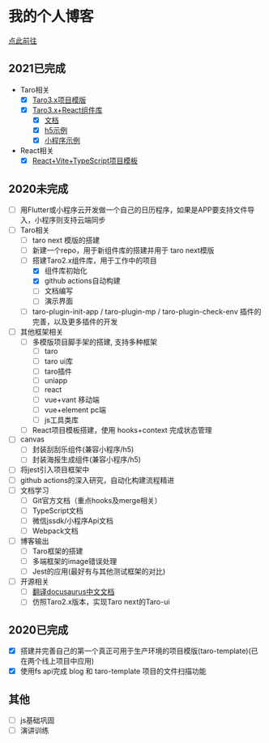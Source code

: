 # 我的个人博客

[点此前往](https://lexmin0412.github.io/blog)

## 2021已完成

- Taro相关
  - [x] [Taro3.x项目模版](https://github.com/lexmin0412/taro-template/tree/3.x)
  - [x] [Taro3.x+React组件库](https://github.com/lexmin0412/taro-xui)
    - [x] [文档](https://lexmin0412.github.io/taro-xui/#/guide)
    - [x] [h5示例](https://lexmin0412.github.io/taro-xui-h5-sample/#/pages/home/index)
    - [x] [小程序示例](https://lexmin0412.github.io/taro-xui/#/guide?id=%e6%89%ab%e7%a0%81%e6%9f%a5%e7%9c%8b%e7%a4%ba%e4%be%8b)
- React相关
    - [x] [React+Vite+TypeScript项目模板](https://github.com/lexmin0412/vite-react-app)

## 2020未完成

- [ ] 用Flutter或小程序云开发做一个自己的日历程序，如果是APP要支持文件导入，小程序则支持云端同步
- [ ] Taro相关
  - [ ] taro next 模版的搭建
  - [ ] 新建一个repo，用于新组件库的搭建并用于 taro next模版
  - [ ] 搭建Taro2.x组件库，用于工作中的项目
    - [x] 组件库初始化
    - [x] github actions自动构建
    - [ ] 文档编写
    - [ ] 演示界面
  - [ ] taro-plugin-init-app / taro-plugin-mp / taro-plugin-check-env 插件的完善，以及更多插件的开发
- [ ] 其他框架相关
  - [ ] 多模版项目脚手架的搭建, 支持多种框架
    - [ ] taro
    - [ ] taro ui库
    - [ ] taro插件
    - [ ] uniapp
    - [ ] react
    - [ ] vue+vant 移动端
    - [ ] vue+element pc端
    - [ ] js工具类库 
  - [ ] React项目模板搭建，使用 hooks+context 完成状态管理
- [ ] canvas
  - [ ] 封装刮刮乐组件(兼容小程序/h5)
  - [ ] 封装海报生成组件(兼容小程序/h5)
- [ ] 将jest引入项目框架中
- [ ] github actions的深入研究，自动化构建流程精进
- [ ] 文档学习
  - [ ] Git官方文档（重点hooks及merge相关）
  - [ ] TypeScript文档
  - [ ] 微信jssdk/小程序Api文档
  - [ ] Webpack文档
- [ ] 博客输出
  - [ ] Taro框架的搭建
  - [ ] 多端框架的image错误处理
  - [ ] Jest的应用(最好有与其他测试框架的对比)
- [ ] 开源相关
  - [ ] [翻译docusaurus中文文档](https://github.com/cathe-zhang/docusaurus)
  - [ ] 仿照Taro2.x版本，实现Taro next的Taro-ui

## 2020已完成

- [x] 搭建并完善自己的第一个真正可用于生产环境的项目模版(taro-template)(已在两个线上项目中应用)
- [x] 使用fs api完成 blog 和 taro-template 项目的文件扫描功能

## 其他

- [ ] js基础巩固
- [ ] 演讲训练
